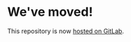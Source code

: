 # We've moved!
This repository is now [hosted on GitLab](https://gitlab.com/ccrpc/hugo-playground).
